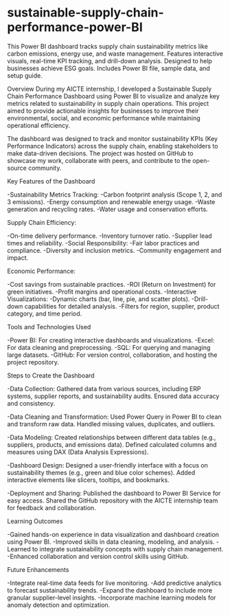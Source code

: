 # sustainable-supply-chain-performance-power-BI
This Power BI dashboard tracks supply chain sustainability metrics like carbon emissions, energy use, and waste management. Features interactive visuals, real-time KPI tracking, and drill-down analysis. Designed to help businesses achieve ESG goals. Includes Power BI file, sample data, and setup guide. 

Overview
During my AICTE internship, I developed a Sustainable Supply Chain Performance Dashboard using Power BI to visualize and analyze key metrics related to sustainability in supply chain operations. This project aimed to provide actionable insights for businesses to improve their environmental, social, and economic performance while maintaining operational efficiency.

The dashboard was designed to track and monitor sustainability KPIs (Key Performance Indicators) across the supply chain, enabling stakeholders to make data-driven decisions. The project was hosted on GitHub to showcase my work, collaborate with peers, and contribute to the open-source community.

Key Features of the Dashboard

-Sustainability Metrics Tracking:
-Carbon footprint analysis (Scope 1, 2, and 3 emissions).
-Energy consumption and renewable energy usage.
-Waste generation and recycling rates.
-Water usage and conservation efforts.



Supply Chain Efficiency:

-On-time delivery performance.
-Inventory turnover ratio.
-Supplier lead times and reliability.
-Social Responsibility:
-Fair labor practices and compliance.
-Diversity and inclusion metrics.
-Community engagement and impact.



Economic Performance:

-Cost savings from sustainable practices.
-ROI (Return on Investment) for green initiatives.
-Profit margins and operational costs.
-Interactive Visualizations:
-Dynamic charts (bar, line, pie, and scatter plots).
-Drill-down capabilities for detailed analysis.
-Filters for region, supplier, product category, and time period.



Tools and Technologies Used

-Power BI: For creating interactive dashboards and visualizations.
-Excel: For data cleaning and preprocessing.
-SQL: For querying and managing large datasets.
-GitHub: For version control, collaboration, and hosting the project repository.



Steps to Create the Dashboard

-Data Collection:
Gathered data from various sources, including ERP systems, supplier reports, and sustainability audits.
Ensured data accuracy and consistency.

-Data Cleaning and Transformation:
Used Power Query in Power BI to clean and transform raw data.
Handled missing values, duplicates, and outliers.

-Data Modeling:
Created relationships between different data tables (e.g., suppliers, products, and emissions data).
Defined calculated columns and measures using DAX (Data Analysis Expressions).

-Dashboard Design:
Designed a user-friendly interface with a focus on sustainability themes (e.g., green and blue color schemes).
Added interactive elements like slicers, tooltips, and bookmarks.

-Deployment and Sharing:
Published the dashboard to Power BI Service for easy access.
Shared the GitHub repository with the AICTE internship team for feedback and collaboration.



Learning Outcomes

-Gained hands-on experience in data visualization and dashboard creation using Power BI.
-Improved skills in data cleaning, modeling, and analysis.
-Learned to integrate sustainability concepts with supply chain management.
-Enhanced collaboration and version control skills using GitHub.



Future Enhancements

-Integrate real-time data feeds for live monitoring.
-Add predictive analytics to forecast sustainability trends.
-Expand the dashboard to include more granular supplier-level insights.
-Incorporate machine learning models for anomaly detection and optimization.

